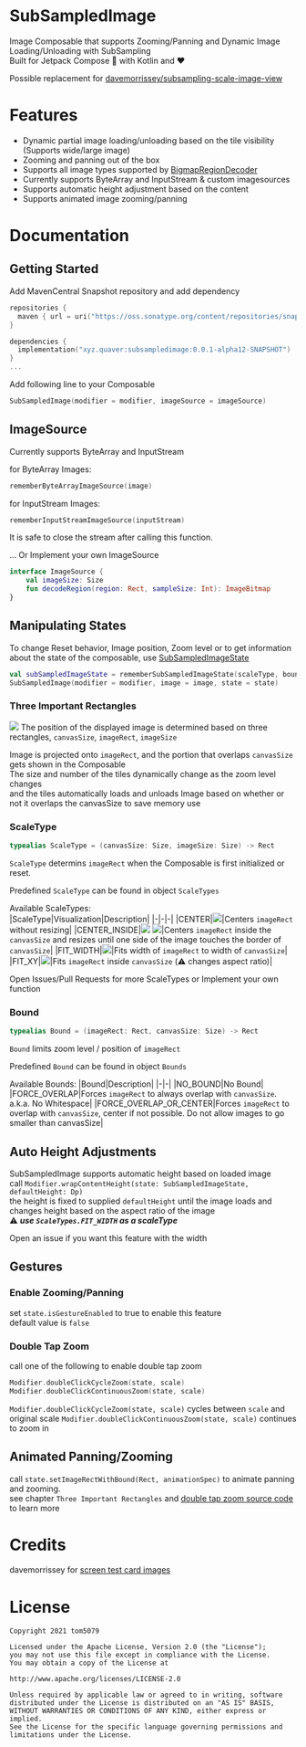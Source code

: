# SubSampledImage

Image Composable that supports Zooming/Panning and Dynamic Image Loading/Unloading with SubSampling  
Built for Jetpack Compose :rocket: with Kotlin and :heart:  

Possible replacement for [davemorrissey/subsampling-scale-image-view](https://github.com/davemorrissey/subsampling-scale-image-view)

# Features

- Dynamic partial image loading/unloading based on the tile visibility (Supports wide/large image)
- Zooming and panning out of the box
- Supports all image types supported by [BigmapRegionDecoder](https://developer.android.com/reference/android/graphics/BitmapRegionDecoder)
- Currently supports ByteArray and InputStream & custom imagesources
- Supports automatic height adjustment based on the content
- Supports animated image zooming/panning

# Documentation

## Getting Started

Add MavenCentral Snapshot repository and add dependency
```kotlin
repositories {
  maven { url = uri("https://oss.sonatype.org/content/repositories/snapshots") }
}

dependencies {
  implementation("xyz.quaver:subsampledimage:0.0.1-alpha12-SNAPSHOT")
}
...


```

Add following line to your Composable  

```kotlin
SubSampledImage(modifier = modifier, imageSource = imageSource)
```

## ImageSource

Currently supports ByteArray and InputStream

for ByteArray Images:
```kotlin
rememberByteArrayImageSource(image)
```

for InputStream Images:
```kotlin
rememberInputStreamImageSource(inputStream)
```
It is safe to close the stream after calling this function.

... Or Implement your own ImageSource
```kotlin
interface ImageSource {
    val imageSize: Size
    fun decodeRegion(region: Rect, sampleSize: Int): ImageBitmap
}
```

## Manipulating States

To change Reset behavior, Image position, Zoom level or to get information about the state of the composable, use [SubSampledImageState](https://github.com/tom5079/SubSampledImage/blob/master/library/src/main/java/xyz/quaver/graphics/subsampledimage/SubSampledImageState.kt)

```kotlin
val subSampledImageState = rememberSubSampledImageState(scaleType, bound)
SubSampledImage(modifier = modifier, image = image, state = state)
```

### Three Important Rectangles

![](https://github.com/tom5079/SubSampledImage/blob/master/docs/images/state.jpg)
The position of the displayed image is determined based on three rectangles, `canvasSize`, `imageRect`, `imageSize`

Image is projected onto `imageRect`, and the portion that overlaps `canvasSize` gets shown in the Composable  
The size and number of the tiles dynamically change as the zoom level changes  
and the tiles automatically loads and unloads Image based on whether or not it overlaps the canvasSize to save memory use

### ScaleType
```kotlin
typealias ScaleType = (canvasSize: Size, imageSize: Size) -> Rect
```

`ScaleType` determins `imageRect` when the Composable is first initialized or reset.  

Predefined `ScaleType` can be found in object `ScaleTypes`  

Available ScaleTypes:  
|ScaleType|Visualization|Description|
|-|-|-|
|CENTER|![](https://github.com/tom5079/SubSampledImage/blob/master/docs/images/CENTER.jpg?raw=true)|Centers `imageRect` without resizing|
|CENTER_INSIDE|![](https://github.com/tom5079/SubSampledImage/blob/master/docs/images/CENTER_INSIDE_WIDTH.jpg?raw=true) ![](https://github.com/tom5079/SubSampledImage/blob/master/docs/images/CENTER_INSIDE_HEIGHT.jpg?raw=true)|Centers `imageRect` inside the `canvasSize` and resizes until one side of the image touches the border of `canvasSize`|
|FIT_WIDTH|![](https://github.com/tom5079/SubSampledImage/blob/master/docs/images/FIT_WIDTH.jpg?raw=true)|Fits width of `imageRect` to width of `canvasSize`|
|FIT_XY|![](https://github.com/tom5079/SubSampledImage/blob/master/docs/images/FIT_XY.jpg?raw=true)|Fits `imageRect` inside `canvasSize`  (:warning: changes aspect ratio)|

Open Issues/Pull Requests for more ScaleTypes or Implement your own function

### Bound
```kotlin
typealias Bound = (imageRect: Rect, canvasSize: Size) -> Rect
```

`Bound` limits zoom level / position of `imageRect`

Predefined `Bound` can be found in object `Bounds`

Available Bounds:
|Bound|Description|
|-|-|
|NO_BOUND|No Bound|
|FORCE_OVERLAP|Forces `imageRect` to always overlap with `canvasSize`. a.k.a. No Whitespace|
|FORCE_OVERLAP_OR_CENTER|Forces `imageRect` to overlap with `canvasSize`, center if not possible. Do not allow images to go smaller than canvasSize|

## Auto Height Adjustments

SubSampledImage supports automatic height based on loaded image  
call `Modifier.wrapContentHeight(state: SubSampledImageState, defaultHeight: Dp)`  
the height is fixed to supplied `defaultHeight` until the image loads and changes height based on the aspect ratio of the image  
:warning: ***use `ScaleTypes.FIT_WIDTH` as a scaleType***  

Open an issue if you want this feature with the width

## Gestures

### Enable Zooming/Panning
set `state.isGestureEnabled` to true to enable this feature  
default value is `false`

### Double Tap Zoom
call one of the following to enable double tap zoom
```kotlin
Modifier.doubleClickCycleZoom(state, scale)
Modifier.doubleClickContinuousZoom(state, scale)
```

`Modifier.doubleClickCycleZoom(state, scale)` cycles between `scale` and original scale
`Modifier.doubleClickContinuousZoom(state, scale)` continues to zoom in

## Animated Panning/Zooming
call `state.setImageRectWithBound(Rect, animationSpec)` to animate panning and zooming.  
see chapter `Three Important Rectangles` and [double tap zoom source code](https://github.com/tom5079/SubSampledImage/blob/cfa1dcbe476817f31493cc7089825f730a824325/library/src/main/java/xyz/quaver/graphics/subsampledimage/util.kt#L214) to learn more

# Credits

davemorrissey for [screen test card images](https://github.com/davemorrissey/screen-test-card)

# License

```
Copyright 2021 tom5079

Licensed under the Apache License, Version 2.0 (the "License");
you may not use this file except in compliance with the License.
You may obtain a copy of the License at

http://www.apache.org/licenses/LICENSE-2.0

Unless required by applicable law or agreed to in writing, software
distributed under the License is distributed on an "AS IS" BASIS,
WITHOUT WARRANTIES OR CONDITIONS OF ANY KIND, either express or implied.
See the License for the specific language governing permissions and
limitations under the License.
```
